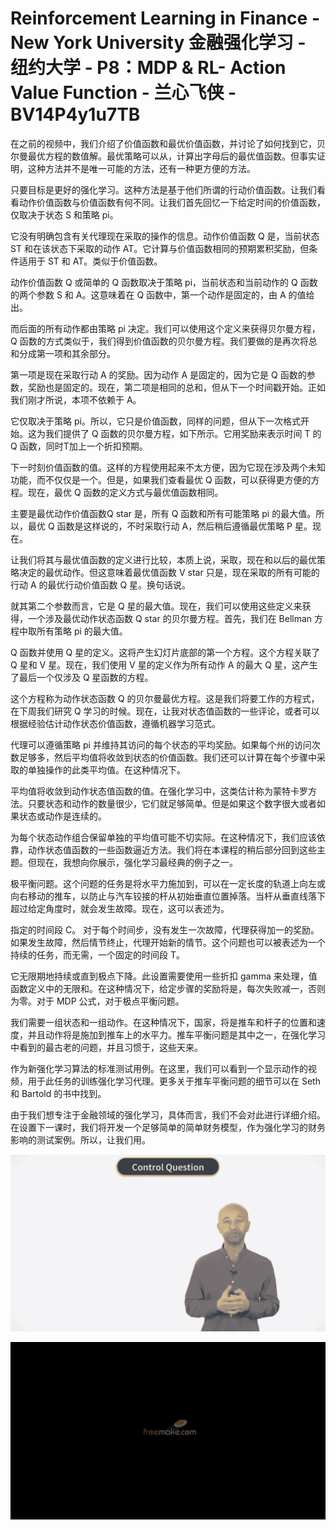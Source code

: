 # Reinforcement Learning in Finance - New York University 金融强化学习 - 纽约大学 - P8：MDP & RL- Action Value Function - 兰心飞侠 - BV14P4y1u7TB

在之前的视频中，我们介绍了价值函数和最优价值函数，并讨论了如何找到它，贝尔曼最优方程的数值解。最优策略可以从，计算出字母后的最优值函数。但事实证明，这种方法并不是唯一可能的方法，还有一种更方便的方法。

只要目标是更好的强化学习。这种方法是基于他们所谓的行动价值函数。让我们看看动作价值函数与价值函数有何不同。让我们首先回忆一下给定时间的价值函数，仅取决于状态 S 和策略 pi。

它没有明确包含有关代理现在采取的操作的信息。动作价值函数 Q 是，当前状态 ST 和在该状态下采取的动作 AT。它计算与价值函数相同的预期累积奖励，但条件适用于 ST 和 AT。类似于价值函数。

动作价值函数 Q 或简单的 Q 函数取决于策略 pi，当前状态和当前动作的 Q 函数的两个参数 S 和 A。这意味着在 Q 函数中，第一个动作是固定的，由 A 的值给出。

而后面的所有动作都由策略 pi 决定。我们可以使用这个定义来获得贝尔曼方程，Q 函数的方式类似于，我们得到价值函数的贝尔曼方程。我们要做的是再次将总和分成第一项和其余部分。

第一项是现在采取行动 A 的奖励。因为动作 A 是固定的，因为它是 Q 函数的参数，奖励也是固定的。现在，第二项是相同的总和，但从下一个时间戳开始。正如我们刚才所说，本项不依赖于 A。

它仅取决于策略 pi。所以，它只是价值函数，同样的问题，但从下一次格式开始。这为我们提供了 Q 函数的贝尔曼方程，如下所示。它用奖励来表示时间 T 的 Q 函数，同时T加上一个折扣预期。

下一时刻价值函数的值。这样的方程使用起来不太方便，因为它现在涉及两个未知功能，而不仅仅是一个。但是，如果我们查看最优 Q 函数，可以获得更方便的方程。现在，最优 Q 函数的定义方式与最优值函数相同。

主要是最优动作价值函数Q star 是，所有 Q 函数和所有可能策略 pi 的最大值。所以，最优 Q 函数是这样说的，不时采取行动 A，然后稍后遵循最优策略 P 星。现在。

让我们将其与最优值函数的定义进行比较，本质上说，采取，现在和以后的最优策略决定的最优动作。但这意味着最优值函数 V star 只是，现在采取的所有可能的行动 A 的最优行动价值函数 Q 星。换句话说。

就其第二个参数而言，它是 Q 星的最大值。现在，我们可以使用这些定义来获得，一个涉及最优动作状态函数 Q star 的贝尔曼方程。首先，我们在 Bellman 方程中取所有策略 pi 的最大值。

Q 函数并使用 Q 星的定义。这将产生幻灯片底部的第一个方程。这个方程关联了 Q 星和 V 星。现在，我们使用 V 星的定义作为所有动作 A 的最大 Q 星，这产生了最后一个仅涉及 Q 星函数的方程。

这个方程称为动作状态函数 Q 的贝尔曼最优方程。这是我们将要工作的方程式，在下周我们研究 Q 学习的时候。现在，让我对状态值函数的一些评论，或者可以根据经验估计动作状态价值函数，遵循机器学习范式。

代理可以遵循策略 pi 并维持其访问的每个状态的平均奖励。如果每个州的访问次数足够多，然后平均值将收敛到状态的价值函数。我们还可以计算在每个步骤中采取的单独操作的此类平均值。在这种情况下。

平均值将收敛到动作状态值函数的值。在强化学习中，这类估计称为蒙特卡罗方法。只要状态和动作的数量很少，它们就足够简单。但是如果这个数字很大或者如果状态或动作是连续的。

为每个状态动作组合保留单独的平均值可能不切实际。在这种情况下，我们应该依靠，动作状态值函数的一些函数逼近方法。我们将在本课程的稍后部分回到这些主题。但现在，我想向你展示，强化学习最经典的例子之一。

极平衡问题。这个问题的任务是将水平力施加到，可以在一定长度的轨道上向左或向右移动的推车，以防止与汽车铰接的杆从初始垂直位置掉落。当杆从垂直线落下超过给定角度时，就会发生故障。现在，这可以表述为。

指定的时间段 C。 对于每个时间步，没有发生一次故障，代理获得加一的奖励。如果发生故障，然后情节终止，代理开始新的情节。这个问题也可以被表述为一个持续的任务，而无需，一个固定的时间段 T。

它无限期地持续或直到极点下降。此设置需要使用一些折扣 gamma 来处理，值函数定义中的无限和。在这种情况下，给定步骤的奖励将是，每次失败减一，否则为零。对于 MDP 公式，对于极点平衡问题。

我们需要一组状态和一组动作。在这种情况下，国家，将是推车和杆子的位置和速度，并且动作将是施加到推车上的水平力。推车平衡问题是其中之一，在强化学习中看到的最古老的问题，并且习惯于，这些天来。

作为新强化学习算法的标准测试用例。在这里，我们可以看到一个显示动作的视频，用于此任务的训练强化学习代理。更多关于推车平衡问题的细节可以在 Seth 和 Bartold 的书中找到。

由于我们想专注于金融领域的强化学习，具体而言，我们不会对此进行详细介绍。在设置下一课时，我们将开发一个足够简单的简单财务模型，作为强化学习的财务影响的测试案例。所以，让我们用。



![](img/a98b33954bc438e572dbcb87f00a08ab_1.png)

![](img/a98b33954bc438e572dbcb87f00a08ab_2.png)